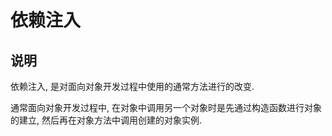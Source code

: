 # 依赖注入

## 说明

依赖注入, 是对面向对象开发过程中使用的通常方法进行的改变. 

通常面向对象开发过程中, 在对象中调用另一个对象时是先通过构造函数进行对象的建立, 然后再在对象方法中调用创建的对象实例.


